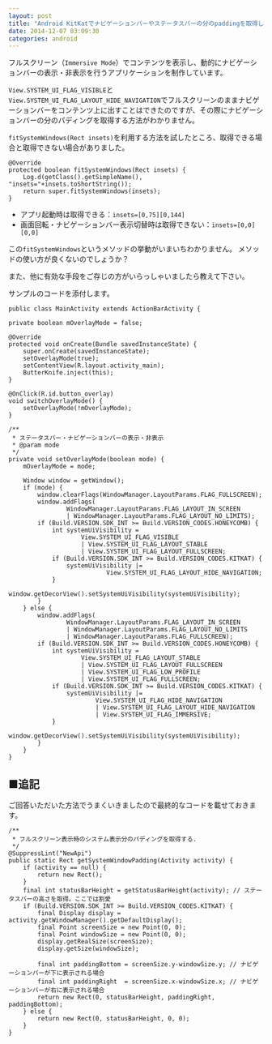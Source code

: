 ```yaml
---
layout: post
title: "Android KitKatでナビゲーションバーやステータスバーの分のpaddingを取得したい"
date: 2014-12-07 03:09:30
categories: android
---
```

<p>フルスクリーン（<code>Immersive Mode</code>）でコンテンツを表示し、動的にナビゲーションバーの表示・非表示を行うアプリケーションを制作しています。</p>

<p><code>View.SYSTEM_UI_FLAG_VISIBLE</code>と<code>View.SYSTEM_UI_FLAG_LAYOUT_HIDE_NAVIGATION</code>でフルスクリーンのままナビゲーションバーをコンテンツ上に出すことはできたのですが、その際にナビゲーションバーの分のパディングを取得する方法がわかりません。</p>

<p><code>fitSystemWindows(Rect insets)</code>を利用する方法を試したところ、取得できる場合と取得できない場合がありました。</p>

<pre><code>@Override
protected boolean fitSystemWindows(Rect insets) {
    Log.d(getClass().getSimpleName(), "insets="+insets.toShortString());
    return super.fitSystemWindows(insets);
}
</code></pre>

<ul>
<li>アプリ起動時は取得できる：<code>insets=[0,75][0,144]</code></li>
<li>画面回転・ナビゲーションバー表示切替時は取得できない：<code>insets=[0,0][0,0]</code></li>
</ul>

<p>この<code>fitSystemWindows</code>というメソッドの挙動がいまいちわかりません。
メソッドの使い方が良くないのでしょうか？</p>

<p>また、他に有効な手段をご存じの方がいらっしゃいましたら教えて下さい。</p>

<p>サンプルのコードを添付します。</p>

<pre><code>public class MainActivity extends ActionBarActivity {

private boolean mOverlayMode = false;

@Override
protected void onCreate(Bundle savedInstanceState) {
    super.onCreate(savedInstanceState);
    setOverlayMode(true);
    setContentView(R.layout.activity_main);
    ButterKnife.inject(this);
}

@OnClick(R.id.button_overlay)
void switchOverlayMode() {
    setOverlayMode(!mOverlayMode);
}

/**
 * ステータスバー・ナビゲーションバーの表示・非表示
 * @param mode
 */
private void setOverlayMode(boolean mode) {
    mOverlayMode = mode;

    Window window = getWindow();
    if (mode) {
        window.clearFlags(WindowManager.LayoutParams.FLAG_FULLSCREEN);
        window.addFlags(
                WindowManager.LayoutParams.FLAG_LAYOUT_IN_SCREEN 
                | WindowManager.LayoutParams.FLAG_LAYOUT_NO_LIMITS);
        if (Build.VERSION.SDK_INT &gt;= Build.VERSION_CODES.HONEYCOMB) {
            int systemUiVisibility = 
                    View.SYSTEM_UI_FLAG_VISIBLE
                    | View.SYSTEM_UI_FLAG_LAYOUT_STABLE
                    | View.SYSTEM_UI_FLAG_LAYOUT_FULLSCREEN;
            if (Build.VERSION.SDK_INT &gt;= Build.VERSION_CODES.KITKAT) {
                systemUiVisibility |= 
                           View.SYSTEM_UI_FLAG_LAYOUT_HIDE_NAVIGATION;
            }
            window.getDecorView().setSystemUiVisibility(systemUiVisibility);
        }
    } else {
        window.addFlags(
                WindowManager.LayoutParams.FLAG_LAYOUT_IN_SCREEN 
                | WindowManager.LayoutParams.FLAG_LAYOUT_NO_LIMITS
                | WindowManager.LayoutParams.FLAG_FULLSCREEN);
        if (Build.VERSION.SDK_INT &gt;= Build.VERSION_CODES.HONEYCOMB) {
            int systemUiVisibility =
                    View.SYSTEM_UI_FLAG_LAYOUT_STABLE
                    | View.SYSTEM_UI_FLAG_LAYOUT_FULLSCREEN
                    | View.SYSTEM_UI_FLAG_LOW_PROFILE
                    | View.SYSTEM_UI_FLAG_FULLSCREEN;
            if (Build.VERSION.SDK_INT &gt;= Build.VERSION_CODES.KITKAT) {
                systemUiVisibility |= 
                        View.SYSTEM_UI_FLAG_HIDE_NAVIGATION
                        | View.SYSTEM_UI_FLAG_LAYOUT_HIDE_NAVIGATION
                        | View.SYSTEM_UI_FLAG_IMMERSIVE;
            }
            window.getDecorView().setSystemUiVisibility(systemUiVisibility);
        }
    }
}
</code></pre>

<h2>■追記</h2>

<p>ご回答いただいた方法でうまくいきましたので最終的なコードを載せておきます。</p>

<pre><code>/**
 * フルスクリーン表示時のシステム表示分のパディングを取得する.
 */
@SuppressLint("NewApi")
public static Rect getSystemWindowPadding(Activity activity) {
    if (activity == null) { 
        return new Rect();
    }
    final int statusBarHeight = getStatusBarHeight(activity); // ステータスバーの高さを取得。ここでは割愛
    if (Build.VERSION.SDK_INT &gt;= Build.VERSION_CODES.KITKAT) {
        final Display display = activity.getWindowManager().getDefaultDisplay();
        final Point screenSize = new Point(0, 0);
        final Point windowSize = new Point(0, 0);
        display.getRealSize(screenSize);
        display.getSize(windowSize);

        final int paddingBottom = screenSize.y-windowSize.y; // ナビゲーションバーが下に表示される場合
        final int paddingRight  = screenSize.x-windowSize.x; // ナビゲーションバーが右に表示される場合
        return new Rect(0, statusBarHeight, paddingRight, paddingBottom);
    } else {
        return new Rect(0, statusBarHeight, 0, 0);
    }
}
</code></pre>
